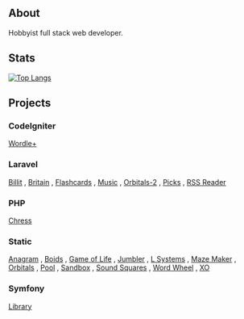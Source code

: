## About

<div>
    <p>Hobbyist full stack web developer.</p>
</div>

## Stats

[![Top Langs](https://github-readme-stats.vercel.app/api/top-langs/?username=crhisgbibon&langs_count=10&layout=compact&theme=transparent)](https://github.com/anuraghazra/github-readme-stats)

## Projects

### CodeIgniter

<a href='https://phpstack-947565-3501896.cloudwaysapps.com'>Wordle+</a>

### Laravel

<a href='https://chronocol.xyz'>Billit</a> ,
<a href='http://phplaravel-947565-3466294.cloudwaysapps.com/'>Britain</a> ,
<a href='https://fcards.xyz'>Flashcards</a> ,
<a href='http://phplaravel-947565-3710684.cloudwaysapps.com/'>Music</a> ,
<a href='http://phplaravel-947565-3734822.cloudwaysapps.com/'>Orbitals-2</a> ,
<a href='http://phplaravel-947565-3466122.cloudwaysapps.com/'>Picks</a> , 
<a href='https://phplaravel-987278-3464561.cloudwaysapps.com/'>RSS Reader</a>

### PHP

<a href='https://chress.xyz'>Chress</a>

### Static

<a href='http://phpstack-947565-3464458.cloudwaysapps.com/'>Anagram</a> ,
<a href='https://crhisgbibon.github.io/boids/'>Boids</a> ,
<a href='https://crhisgbibon.github.io/gameoflife/'>Game of Life</a> ,
<a href='https://phpstack-947565-3463945.cloudwaysapps.com/index.html'>Jumbler</a> ,
<a href='http://phpstack-947565-3465248.cloudwaysapps.com/'>L Systems</a> ,
<a href='https://crhisgbibon.github.io/mazemaker/'>Maze Maker</a> ,
<a href='https://crhisgbibon.github.io/orbitals/'>Orbitals</a> ,
<a href='http://phpstack-947565-3466462.cloudwaysapps.com/'>Pool</a> ,
<a href='https://phpstack-947565-3466278.cloudwaysapps.com/index.html'>Sandbox</a> ,
<a href='https://phpstack-947565-3469179.cloudwaysapps.com/index.html'>Sound Squares</a> ,
<a href='https://crhisgbibon.github.io/wordwheel/'>Word Wheel</a> ,
<a href='https://phpstack-947565-3463891.cloudwaysapps.com/'>XO</a>

### Symfony

<a href='https://phpstack-947565-3485423.cloudwaysapps.com'>Library</a>
